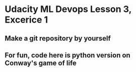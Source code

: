 # Udacity ML Devops Lesson 3, Excerice 1

## Make a git repository by yourself

## For fun, code here is python version on Conway's game of life
